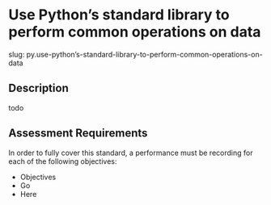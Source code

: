 
# Use Python’s standard library to perform common operations on data

slug: py.use-python’s-standard-library-to-perform-common-operations-on-data

## Description
todo

## Assessment Requirements
In order to fully cover this standard, a performance must be recording for each of the following objectives:

- Objectives
- Go
- Here

          